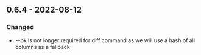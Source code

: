 ## 0.6.4 - 2022-08-12
### Changed
* --pk is not longer required for diff command as we will use a hash of all columns as a fallback
